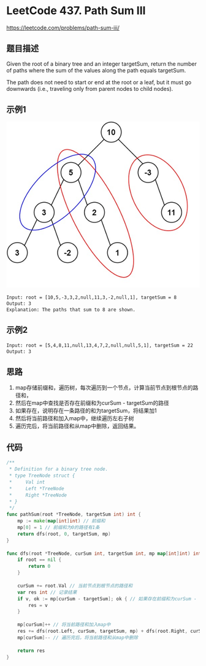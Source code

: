 # LeetCode 437. Path Sum III
https://leetcode.com/problems/path-sum-iii/
## 题目描述
Given the root of a binary tree and an integer targetSum, return the number of paths where the sum of the values along the path equals targetSum.

The path does not need to start or end at the root or a leaf, but it must go downwards (i.e., traveling only from parent nodes to child nodes).
## 示例1 
![img.png](img.png)
```
Input: root = [10,5,-3,3,2,null,11,3,-2,null,1], targetSum = 8
Output: 3
Explanation: The paths that sum to 8 are shown.
```
## 示例2
```
Input: root = [5,4,8,11,null,13,4,7,2,null,null,5,1], targetSum = 22
Output: 3
```

## 思路
1. map存储前缀和，遍历树，每次遍历到一个节点，计算当前节点到根节点的路径和，
2. 然后在map中查找是否存在前缀和为curSum - targetSum的路径
3. 如果存在，说明存在一条路径的和为targetSum，将结果加1
4. 然后将当前路径和加入map中，继续遍历左右子树
5. 遍历完后，将当前路径和从map中删除，返回结果。

## 代码
```go
/**
 * Definition for a binary tree node.
 * type TreeNode struct {
 *     Val int
 *     Left *TreeNode
 *     Right *TreeNode
 * }
 */
func pathSum(root *TreeNode, targetSum int) int {
    mp := make(map[int]int) // 前缀和
    mp[0] = 1 // 前缀和为0的路径有1条
    return dfs(root, 0, targetSum, mp)
}

func dfs(root *TreeNode, curSum int, targetSum int, mp map[int]int) int {
    if root == nil {
        return 0
    }

    curSum += root.Val // 当前节点到根节点的路径和
    var res int // 记录结果
    if v, ok := mp[curSum - targetSum]; ok { // 如果存在前缀和为curSum - targetSum的路径，说明存在一条路径的和为targetSum
        res = v
    }
	
    mp[curSum]++ // 将当前路径和加入map中
    res += dfs(root.Left, curSum, targetSum, mp) + dfs(root.Right, curSum, targetSum, mp) // 遍历左右子树
    mp[curSum]-- // 遍历完后，将当前路径和从map中删除

    return res
}
```